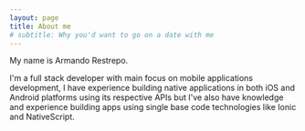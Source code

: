 ```yaml
---
layout: page
title: About me
# subtitle: Why you'd want to go on a date with me
---
```


My name is Armando Restrepo. 

I'm a full stack developer with main focus on mobile applications development, I have experience building native applications in both iOS and Android platforms using its respective APIs but I've also have knowledge and experience building apps using single base code technologies like Ionic and NativeScript.
